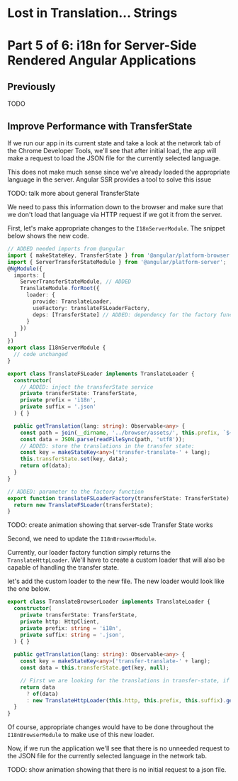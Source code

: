 # Lost in Translation... Strings
# Part 5 of 6: i18n for Server-Side Rendered Angular Applications

## Previously
TODO

## Improve Performance with TransferState

If we run our app in its current state and take a look at the network tab of the Chrome Developer Tools, we'll see that after initial load, the app will make a request to load the JSON file for the currently selected language.

This does not make much sense since we've already loaded the appropriate language in the server. Angular SSR provides a tool to solve this issue

TODO: talk more about general TransferState

We need to pass this information down to the browser and make sure that we don't load that language via HTTP request if we got it from the server.

First, let's make appropriate changes to the `I18nServerModule`. The snippet below shows the new code.

```ts
// ADDED needed imports from @angular
import { makeStateKey, TransferState } from '@angular/platform-browser';
import { ServerTransferStateModule } from '@angular/platform-server';
@NgModule({
  imports: [
    ServerTransferStateModule, // ADDED
    TranslateModule.forRoot({
      loader: {
        provide: TranslateLoader,
        useFactory: translateFSLoaderFactory,
        deps: [TransferState] // ADDED: dependency for the factory func
      }
    })
  ]
})
export class I18nServerModule {
  // code unchanged
}
```

```ts
export class TranslateFSLoader implements TranslateLoader {
  constructor(
    // ADDED: inject the transferState service
    private transferState: TransferState,
    private prefix = 'i18n',
    private suffix = '.json'
  ) { }

  public getTranslation(lang: string): Observable<any> {
    const path = join(__dirname, '../browser/assets/', this.prefix, `${lang}${this.suffix}`);
    const data = JSON.parse(readFileSync(path, 'utf8'));
    // ADDED: store the translations in the transfer state:
    const key = makeStateKey<any>('transfer-translate-' + lang);
    this.transferState.set(key, data);
    return of(data);
  }
}

// ADDED: parameter to the factory function
export function translateFSLoaderFactory(transferState: TransferState) {
  return new TranslateFSLoader(transferState);
}
```

TODO: create animation showing that server-sde Transfer State works

Second, we need to update the `I18nBrowserModule`.

Currently, our loader factory function simply returns the `TranslateHttpLoader`. We'll have to create a custom loader that will also be capable of handling the transfer state.

let's add the custom loader to the new file. The new loader would look like the one below.

```ts
export class TranslateBrowserLoader implements TranslateLoader {
  constructor(
    private transferState: TransferState,
    private http: HttpClient,
    private prefix: string = 'i18n',
    private suffix: string = '.json',
  ) { }
  
  public getTranslation(lang: string): Observable<any> {
    const key = makeStateKey<any>('transfer-translate-' + lang);
    const data = this.transferState.get(key, null);

    // First we are looking for the translations in transfer-state, if none found, http load as fallback
    return data
      ? of(data)
      : new TranslateHttpLoader(this.http, this.prefix, this.suffix).getTranslation(lang);
  }
}
```

Of course, appropriate changes would have to be done throughout the `I18nBrowserModule` to make use of this new loader.

Now, if we run the application we'll see that there is no unneeded request to the JSON file for the currently selected language in the network tab.

TODO: show animation showing that there is no initial request to a json file.

